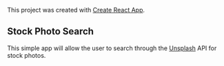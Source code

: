 This project was created with [Create React App](https://github.com/facebook/create-react-app).

## Stock Photo Search

This simple app will allow the user to search through the [Unsplash](https://unsplash.com/) API for stock photos.
